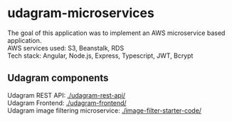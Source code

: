 # udagram-microservices

The goal of this application was to implement an AWS microservice based application.<br>
AWS services used: S3, Beanstalk, RDS <br>
Tech stack: Angular, Node.js, Express, Typescript, JWT, Bcrypt<br>

## Udagram components
Udagram REST API: [./udagram-rest-api/](./udagram-rest-api/) <br>
Udagram Frontend: [./udagram-frontend/](./udagram-frontend/) <br>
Udagram image filtering microservice: [./image-filter-starter-code/](./image-filter/) <br>
